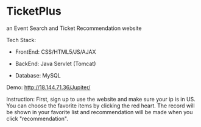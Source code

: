 # TicketPlus
an Event Search and Ticket Recommendation website


Tech Stack:


* FrontEnd: CSS/HTML5/JS/AJAX


* BackEnd: Java Servlet (Tomcat)


* Database: MySQL


Demo:
http://18.144.71.36/Jupiter/

Instruction:
First, sign up to use the website and make sure your ip is in US. You can choose the favorite items by clicking the red heart. The record will be shown in your favorite list and recommendation will be made when you click "recommendation".

